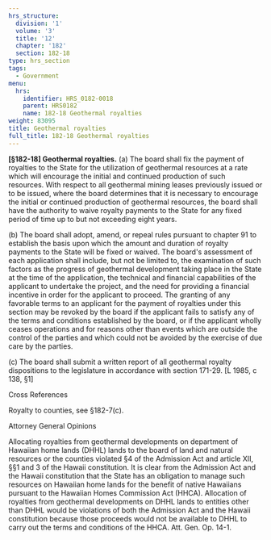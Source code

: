 ```yaml
---
hrs_structure:
  division: '1'
  volume: '3'
  title: '12'
  chapter: '182'
  section: 182-18
type: hrs_section
tags:
  - Government
menu:
  hrs:
    identifier: HRS_0182-0018
    parent: HRS0182
    name: 182-18 Geothermal royalties
weight: 83095
title: Geothermal royalties
full_title: 182-18 Geothermal royalties
---
```

**[§182-18] Geothermal royalties.** (a) The board shall fix the payment of royalties to the State for the utilization of geothermal resources at a rate which will encourage the initial and continued production of such resources. With respect to all geothermal mining leases previously issued or to be issued, where the board determines that it is necessary to encourage the initial or continued production of geothermal resources, the board shall have the authority to waive royalty payments to the State for any fixed period of time up to but not exceeding eight years.

(b) The board shall adopt, amend, or repeal rules pursuant to chapter 91 to establish the basis upon which the amount and duration of royalty payments to the State will be fixed or waived. The board's assessment of each application shall include, but not be limited to, the examination of such factors as the progress of geothermal development taking place in the State at the time of the application, the technical and financial capabilities of the applicant to undertake the project, and the need for providing a financial incentive in order for the applicant to proceed. The granting of any favorable terms to an applicant for the payment of royalties under this section may be revoked by the board if the applicant fails to satisfy any of the terms and conditions established by the board, or if the applicant wholly ceases operations and for reasons other than events which are outside the control of the parties and which could not be avoided by the exercise of due care by the parties.

(c) The board shall submit a written report of all geothermal royalty dispositions to the legislature in accordance with section 171-29\. [L 1985, c 138, §1]

Cross References

Royalty to counties, see §182-7(c).

Attorney General Opinions

Allocating royalties from geothermal developments on department of Hawaiian home lands (DHHL) lands to the board of land and natural resources or the counties violated §4 of the Admission Act and article XII, §§1 and 3 of the Hawaii constitution. It is clear from the Admission Act and the Hawaii constitution that the State has an obligation to manage such resources on Hawaiian home lands for the benefit of native Hawaiians pursuant to the Hawaiian Homes Commission Act (HHCA). Allocation of royalties from geothermal developments on DHHL lands to entities other than DHHL would be violations of both the Admission Act and the Hawaii constitution because those proceeds would not be available to DHHL to carry out the terms and conditions of the HHCA. Att. Gen. Op. 14-1.